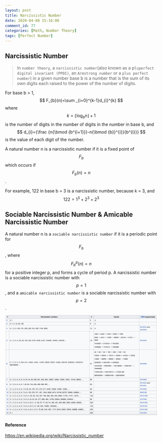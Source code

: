 ```yaml
---
layout: post
title: Narcissistic Number
date: 2020-04-08 15:16:00
comment_id: 77
categories: [Math, Number Theory]
tags: [Perfect Number]
---
```


## Narcissistic Number

> In `number theory`, a `narcissistic number`(also known as a p`luperfect digital invariant (PPDI)`, an `Armstrong number` or a `plus perfect number`) in a given number base b is a number that is the sum of its own digits each raised to the power of the number of digits.

For base b > 1,
$$ F_{b}(n)=\sum _{i=0}^{k-1}d_{i}^{k} $$
where
$$ k=\lfloor \log _{b}{n}\rfloor +1 $$
is the number of digits in the number of digits in the number in base b, and
$$ d_{i}={\frac {n{\bmod {b^{i+1}}}-n{\bmod {b}}^{i}}{b^{i}}} $$
is the value of each digit of the number.

A natural number n is a narcissistic number if it is a fixed point of
$$ F_{b} $$
which occurs if
$$ F_{b}(n)=n $$.

For example, 122 in base b = 3 is a narcissistic number, because k = 3, and $$ 122=1^{3}+2^{3}+2^{3} $$

## Sociable Narcissistic Number & Amicable Narcissistic Number

A natural number n is a `sociable narcissistic number` if it is a periodic point for
$$ F_{b} $$, where
$$ F_{b}^{p}(n)=n $$ for a positive integer p, and forms a cycle of period p. A narcissistic number is a sociable narcissistic number with
$$ p = 1 $$, and a `amicable narcissistic number` is a sociable narcissistic number with $$ p=2 $$.

![narcissistic](/images/2020-04-08-Narcissistic-Number/narcissistic.png)

#### Reference

<https://en.wikipedia.org/wiki/Narcissistic_number>